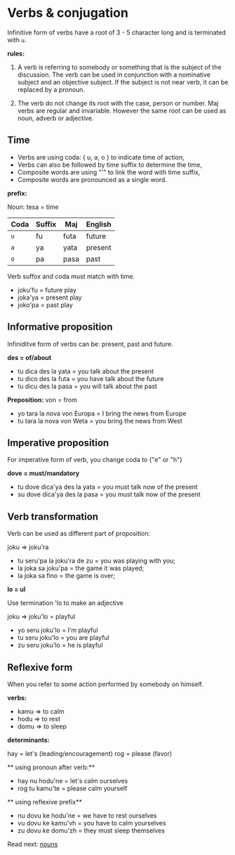 # Verbs & conjugation

Infinitive form of verbs have a root of 3 - 5 character long and is terminated with `u`.

**rules:**

1. A verb is referring to somebody or something that is the subject of the discussion. The verb can be used in conjunction with a nominative subject and an objective subject. If the subject is not near verb, it can be replaced by a pronoun.

2. The verb do not change its root with the case, person or number. Maj verbs are regular and invariable. However the same root can be used as noun, adverb or adjective.  

## Time

* Verbs are using coda: { u, a, o } to indicate time of action,
* Verbs can also be followed by time suffix to determine the time,
* Composite words are using "'" to link the word with time suffix,
* Composite words are pronounced as a single word.

**prefix:**

Noun: tesa  = time

 Coda  | Suffix  | Maj       | English
-------|---------|-----------|----------------------------
 `u`   | fu      | futa      | future    
 `a`   | ya      | yata      | present
 `o`   | pa      | pasa      | past

Verb suffox and coda must match with time.

* joku'fu = future play
* joka'ya = present play
* joko'pa = past play

## Informative proposition

Infiniditve form of verbs can be: present, past and future.

**des = of/about**

* tu dica des la yata = you talk about the present
* tu dico des la futa = you have talk about the future
* tu dicu des la pasa = you will talk about the past

**Preposition:** von = from

* yo tara la nova von Europa  = I bring the news from Europe
* tu tara la nova von Weta    = you bring the news from West

## Imperative proposition

For imperative form of verb, you change coda to {"e" or "h"}

**dove = must/mandatory**

* tu dove dica'ya des la yata = you must talk now of the present
* su dove dica'ya des la pasa = you must talk now of the present


## Verb transformation

Verb can be used as different part of proposition:

joku => joku'ra

* tu seru'pa la joku'ra de zu  = you was playing with you;
* la joka sa joku'pa = the game it was played;
* la joka sa fino    = the game is over;

**lo = ul**

Use termination 'lo to make an adjective

joku => joku'lo = playful

* yo seru joku'lo = I'm playful
* tu seru joku'lo = you are playful 
* zu seru joku'lo = he is playful

## Reflexive form

When you refer to some action performed by somebody on himself.

**verbs:**

* kamu  =>  to calm 
* hodu  =>  to rest
* domu  =>  to sleep

**determinants:**

hay = let's  (leading/encouragement)
rog = please (favor)

** using pronoun after verb:**

* hay nu hodu'ne  = let's calm ourselves
* rog tu kamu'te  = please calm yourself 

** using reflexive prefix**

* nu dovu ke hodu'ne = we have to rest ourselves
* vu dovu ke kamu'vh = you have to calm yourselves
* zu dovu ke domu'zh = they must sleep themselves

Read next: [nouns](nouns.md)